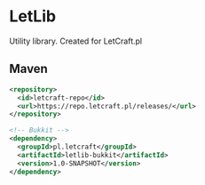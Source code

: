 # LetLib
Utility library. Created for LetCraft.pl

## Maven

```xml
<repository>
  <id>letcraft-repo</id>
  <url>https://repo.letcraft.pl/releases/</url>
</repository>

<!-- Bukkit -->
<dependency>
  <groupId>pl.letcraft</groupId>
  <artifactId>letlib-bukkit</artifactId>
  <version>1.0-SNAPSHOT</version>
</dependency>
